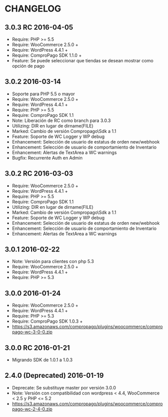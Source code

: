 # CHANGELOG

## 3.0.3 RC 2016-04-05
* Require: PHP >= 5.5
* Require: WooCommerce 2.5.0 +
* Require: WordPress 4.4.1 +
* Require: ComproPago SDK 1.1.0 +
* Feature: Se puede seleccionar que tiendas se desean mostrar como opción de pago 

## 3.0.2 2016-03-14
* Soporte para PHP 5.5 o mayor
* Require: WooCommerce 2.5.0 +
* Require: WordPress 4.4.1 +
* Require: PHP >= 5.5
* Require: ComproPago SDK 1.1
* Note: Liberación de RC como branch para 3.0.3
* Utilizing: DIR en lugar de dirname(FILE)
* Marked: Cambio de versión Compropago\Sdk a 1.1
* Feature: Soporte de WC Logger y WP debug
* Enhancement: Selección de usuario de estatus de orden new/webhook
* Enhancement: Selección de usuario de comportamiento de Inventario 
* Enhancement: Alertas de TextArea a WC warnings
* Bugfix: Recurrente Auth en Admin


## 3.0.2 RC 2016-03-03
* Require: WooCommerce 2.5.0 +
* Require: WordPress 4.4.1 +
* Require: PHP >= 5.5
* Require: ComproPago SDK 1.1
* Utilizing: DIR en lugar de dirname(FILE)
* Marked: Cambio de versión Compropago\Sdk a 1.1
* Feature: Soporte de WC Logger y WP debug
* Enhancement: Selección de usuario de estatus de orden new/webhook
* Enhancement: Selección de usuario de comportamiento de Inventario 
* Enhancement: Alertas de TextArea a WC warnings


## 3.0.1 2016-02-22
* Note: Versión para clientes con php 5.3
* Require: WooCommerce 2.5.0 +
* Require: WordPress 4.4.1 +
* Require: PHP >= 5.3

## 3.0.0 2016-01-24
* Require: WooCommerce 2.5.0 +
* Require: WordPress 4.4.1 +
* Require: PHP >= 5.3
* Require: ComproPago SDK 1.0.3 +
* https://s3.amazonaws.com/compropago/plugins/woocommerce/compropago-wc-3-0-0.zip

## 3.0.0 RC 2016-01-21
* Migrando SDK de 1.0.1 a 1.0.3

## 2.4.0 (Deprecated) 2016-01-19
* Deprecate: Se substituye master por versión 3.0.0
* Note: Versión con compatibilidad con wordpress < 4.4, WooCommerce < 2.5  y PHP <= 5.2
* https://s3.amazonaws.com/compropago/plugins/woocommerce/compropago-wc-2-4-0.zip



